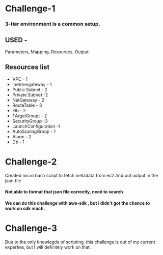 # Challenge-1
### 3-tier environment is a common setup.
## USED -
Parameters,
Mapping,
Resources,
Output

## Resources list
- VPC - 1
- Inetrnergateway - 1
- Public Subnet - 2
- Private Subnet -2
- NatGateway - 2
- RouteTable - 3
- Elb - 2
- TArgetGroupt - 2
- SecurityGroup -3
- LaunchConfiguration -1
- AutoScalingGroup - 1
- Alarm - 2
- Db - 1

# Challenge-2

Created micro bash script to fetch metadata from ec2 And put output in the json file
#### Not able to format that json file correctly, need to search
#### We can do this challenge with aws-sdk , but i didn't got the chance to work on sdk much.


# Challenge-3
Due to the only knowlegde of scripting, this challenge is out of my current experties, but I will definitely work on that.


